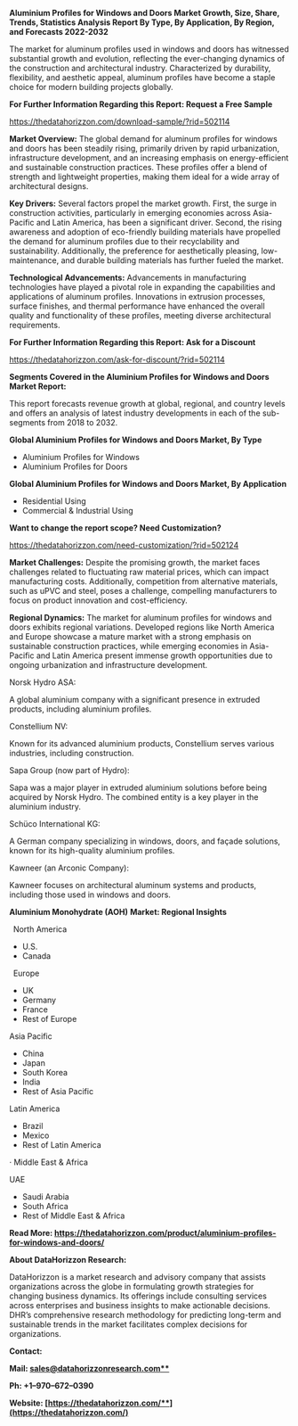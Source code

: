 ﻿**Aluminium Profiles for Windows and Doors  Market Growth, Size, Share, Trends, Statistics Analysis Report By Type, By Application, By Region, and Forecasts 2022-2032**

The market for aluminum profiles used in windows and doors has witnessed substantial growth and evolution, reflecting the ever-changing dynamics of the construction and architectural industry. Characterized by durability, flexibility, and aesthetic appeal, aluminum profiles have become a staple choice for modern building projects globally. 

**For Further Information Regarding this Report: Request a Free Sample**

<https://thedatahorizzon.com/download-sample/?rid=502114> 

**Market Overview:** The global demand for aluminum profiles for windows and doors has been steadily rising, primarily driven by rapid urbanization, infrastructure development, and an increasing emphasis on energy-efficient and sustainable construction practices. These profiles offer a blend of strength and lightweight properties, making them ideal for a wide array of architectural designs.

**Key Drivers:** Several factors propel the market growth. First, the surge in construction activities, particularly in emerging economies across Asia-Pacific and Latin America, has been a significant driver. Second, the rising awareness and adoption of eco-friendly building materials have propelled the demand for aluminum profiles due to their recyclability and sustainability. Additionally, the preference for aesthetically pleasing, low-maintenance, and durable building materials has further fueled the market. 

**Technological Advancements:** Advancements in manufacturing technologies have played a pivotal role in expanding the capabilities and applications of aluminum profiles. Innovations in extrusion processes, surface finishes, and thermal performance have enhanced the overall quality and functionality of these profiles, meeting diverse architectural requirements. 

**For Further Information Regarding this Report: Ask for a Discount** 

<https://thedatahorizzon.com/ask-for-discount/?rid=502114> 

**Segments Covered in the Aluminium Profiles for Windows and Doors Market Report:**

This report forecasts revenue growth at global, regional, and country levels and offers an analysis of latest industry developments in each of the sub-segments from 2018 to 2032.

**Global Aluminium Profiles for Windows and Doors Market, By Type**

- Aluminium Profiles for Windows
- Aluminium Profiles for Doors

**Global Aluminium Profiles for Windows and Doors Market, By Application**

- Residential Using
- Commercial & Industrial Using

**Want to change the report scope? Need Customization?** 

<https://thedatahorizzon.com/need-customization/?rid=502124> 


**Market Challenges:** Despite the promising growth, the market faces challenges related to fluctuating raw material prices, which can impact manufacturing costs. Additionally, competition from alternative materials, such as uPVC and steel, poses a challenge, compelling manufacturers to focus on product innovation and cost-efficiency. 

**Regional Dynamics:** The market for aluminum profiles for windows and doors exhibits regional variations. Developed regions like North America and Europe showcase a mature market with a strong emphasis on sustainable construction practices, while emerging economies in Asia-Pacific and Latin America present immense growth opportunities due to ongoing urbanization and infrastructure development. 

Norsk Hydro ASA:

A global aluminium company with a significant presence in extruded products, including aluminium profiles.

Constellium NV:

Known for its advanced aluminium products, Constellium serves various industries, including construction.

Sapa Group (now part of Hydro):

Sapa was a major player in extruded aluminium solutions before being acquired by Norsk Hydro. The combined entity is a key player in the aluminium industry.

Schüco International KG:

A German company specializing in windows, doors, and façade solutions, known for its high-quality aluminium profiles.

Kawneer (an Arconic Company):

Kawneer focuses on architectural aluminum systems and products, including those used in windows and doors.

**Aluminium Monohydrate (AOH)** **Market: Regional Insights**

` `North America

- U.S.
- Canada

` `Europe

- UK
- Germany
- France
- Rest of Europe

Asia Pacific

- China
- Japan
- South Korea
- India
- Rest of Asia Pacific

Latin America

- Brazil
- Mexico
- Rest of Latin America

· Middle East & Africa 

UAE

- Saudi Arabia
- South Africa
- Rest of Middle East & Africa

**Read More: <https://thedatahorizzon.com/product/aluminium-profiles-for-windows-and-doors/>** 

**About DataHorizzon Research:**

DataHorizzon is a market research and advisory company that assists organizations across the globe in formulating growth strategies for changing business dynamics. Its offerings include consulting services across enterprises and business insights to make actionable decisions. DHR’s comprehensive research methodology for predicting long-term and sustainable trends in the market facilitates complex decisions for organizations.

**Contact:**

**Mail: [sales@datahorizzonresearch.com**](mailto:sales@datahorizzonresearch.com)**

**Ph: +1–970–672–0390**

**Website: [https://thedatahorizzon.com/**](https://thedatahorizzon.com/)**

